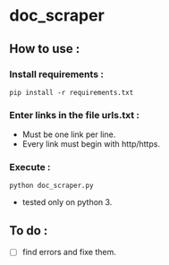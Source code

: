 # doc_scraper


## How to use :

### Install requirements :
```shell
pip install -r requirements.txt
```

### Enter links in the file urls.txt : 
- Must be one link per line.
- Every link must begin with http/https.

### Execute :
```shell
python doc_scraper.py
```
- tested only on python 3.


## To do :

- [ ] find errors and fixe them.

